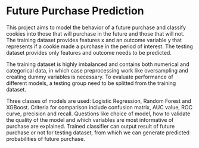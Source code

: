 # Future Purchase Prediction

This project aims to model the behavior of a future purchase and classify cookies into those that will purchase in the future and those that will not. The training dataset provides features x and an outcome variable y that represents if a cookie made a purchase in the period of interest. The testing dataset provides only features and outcome needs to be predicted.

The training dataset is highly imbalanced and contains both numerical and categorical data, in which case preprocessing work like oversampling and creating dummy variables is necessary. To evaluate performance of different models, a testing group need to be splitted from the training dataset.

Three classes of models are used: Logistic Regression, Random Forest and XGBoost. Criteria for comparison include confusion matrix, AUC value, ROC curve, precision and recall. Questions like choice of model, how to validate the quality of the model and which variables are most informative of purchase are explained. Trained classifier can output result of future purchase or not for testing dataset, from which we can generate predicted probabilities of future purchase.

